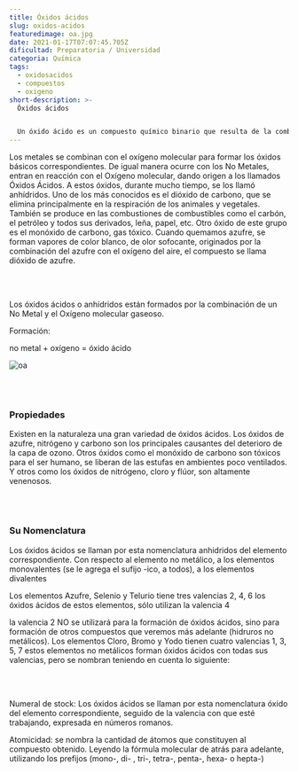 ```yaml
---
title: Óxidos ácidos
slug: oxidos-acidos
featuredimage: oa.jpg
date: 2021-01-17T07:07:45.705Z
dificultad: Preparatoria / Universidad
categoria: Química
tags:
  - oxidosacidos
  - compuestos
  - oxigeno
short-description: >-
  Óxidos ácidos


  Un óxido ácido es un compuesto químico binario que resulta de la combinación de un elemento no metal con el oxígeno.
---
```

Los metales se combinan con el oxígeno molecular para formar los óxidos básicos correspondientes. De igual manera ocurre con los No Metales, entran en reacción con el Oxígeno molecular, dando origen a los llamados Óxidos Ácidos. A estos óxidos, durante mucho tiempo, se los llamó anhídridos. Uno de los más conocidos es el dióxido de carbono, que se elimina principalmente en la respiración de los animales y vegetales. También se produce en las combustiones de combustibles como el carbón, el petróleo y todos sus derivados, leña, papel, etc. Otro óxido de este grupo es el monóxido de carbono, gas tóxico. Cuando quemamos azufre, se forman vapores de color blanco, de olor sofocante, originados por la combinación del azufre con el oxígeno del aire, el compuesto se llama dióxido de azufre.

<br/><br/>

Los óxidos ácidos o anhídridos están formados por la combinación de un No Metal y el Oxígeno molecular gaseoso.

Formación:

no metal + oxígeno = óxido ácido

![oa](/assets/oa22.jpg "oa")

<br/><br/>

### Propiedades 

Existen en la naturaleza una gran variedad de óxidos ácidos. Los óxidos de azufre, nitrógeno y carbono son los principales causantes del deterioro de la capa de ozono. Otros óxidos como el monóxido de carbono son tóxicos para el ser humano, se liberan de las estufas en ambientes poco ventilados. Y otros como los óxidos de nitrógeno, cloro y flúor, son altamente venenosos.

<br/><br/>

### Su Nomenclatura

Los óxidos ácidos se llaman por esta nomenclatura anhidridos del elemento correspondiente. Con respecto al elemento no metálico, a los elementos monovalentes (se le agrega el sufijo -ico, a todos), a los elementos divalentes

Los elementos Azufre, Selenio y Telurio tiene tres valencias 2, 4, 6 los óxidos ácidos de estos elementos, sólo utilizan la valencia 4

la valencia 2 NO se utilizará para la formación de óxidos ácidos, sino para formación de otros compuestos que veremos más adelante (hidruros no metálicos). Los elementos Cloro, Bromo y Yodo tienen cuatro valencias 1, 3, 5, 7 estos elementos no metálicos forman óxidos ácidos con todas sus valencias, pero se nombran teniendo en cuenta lo siguiente:

<br/><br/>

Numeral de stock: Los óxidos ácidos se llaman por esta nomenclatura óxido del elemento correspondiente, seguido de la valencia con que esté trabajando, expresada en números romanos.

Atomicidad: se nombra la cantidad de átomos que constituyen al compuesto obtenido. Leyendo la fórmula molecular de atrás para adelante, utilizando los prefijos (mono-, di- , tri-, tetra-, penta-, hexa- o hepta-)